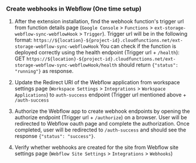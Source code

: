 ### Create webhooks in Webflow (One time setup)

1. After the extension installation, find the webhook function's trigger url from function details page (`Google Console` > `Functions` > `ext-storage-webflow-sync-webflowHook` > `Trigger`). Trigger url will be in the following format: `https://${location}-${project-id}.cloudfunctions.net/ext-storage-webflow-sync-webflowHook`
   You can check if the function is deployed correctly using the health endpoint (Trigger url + `/health`): GET `https://${location}-${project-id}.cloudfunctions.net/ext-storage-webflow-sync-webflowHook/health` should return `{"status": "running"}` as response.

2. Update the Redirect URI of the Webflow application from workspace settings page (`Workspace Settings` > `Integrations` > `Workspace Applications`) to `auth-success` endpoint (Trigger url mentioned above + `/auth-success`
3. Authorize the Webflow app to create webhook endpoints by opening the authorize endpoint (Trigger url + `/authorize`) on a browser. User will be redirected to Webflow oauth page and complete the authorization. Once completed, user will be redirected to `/auth-success` and should see the response `{"status": "success"}`.
4. Verify whether webhooks are created for the site from Webflow site settings page (`Webflow Site Settings` > `Integrations` > `Webhooks`)
